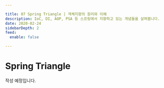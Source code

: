 ```yaml
---

title: 07 Spring Triangle | 객체지향의 원리와 이해
description: IoC, DI, AOP, PSA 등 스프링에서 지향하고 있는 개념들을 살펴봅니다.
date: 2020-02-24
sidebarDepth: 2
feed:
  enable: false

---
```


# Spring Triangle

작성 예정입니다.